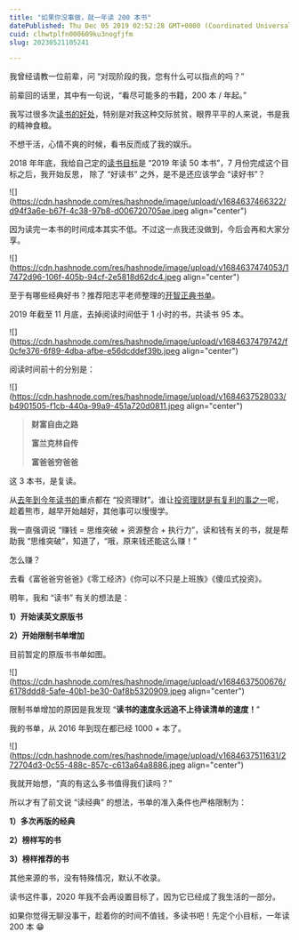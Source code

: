 ```yaml
---
title: "如果你没事做，就一年读 200 本书"
datePublished: Thu Dec 05 2019 02:52:28 GMT+0000 (Coordinated Universal Time)
cuid: clhwtplfn000609ku3nogfjfm
slug: 20230521105241

---
```


我曾经请教一位前辈，问 “对现阶段的我，您有什么可以指点的吗？”

前辈回的话里，其中有一句说，“看尽可能多的书籍，200 本 / 年起。”

我写过很多次[读书的好处](http://mp.weixin.qq.com/s?__biz=MzI3MzU5MDA1OQ==&mid=2247485535&idx=1&sn=ea3b2fa91a2f5bf5934e1806a5c2118f&chksm=eb21ba1bdc56330dd2e1ae509b733368bc9530eb1ed21b2a7d17b198443a8670881703c93206&scene=21#wechat_redirect)，特别是对我这种交际贫贫，眼界平平的人来说，书是我的精神食粮。

不想干活，心情不爽的时候，看书反而成了我的娱乐。

2018 年年底，我给自己定的[读书目标](http://mp.weixin.qq.com/s?__biz=MzI3MzU5MDA1OQ==&mid=2247484761&idx=1&sn=1a82efaf1c323e75b13b1e5745fc28c1&chksm=eb21b71ddc563e0b38b315878995cd6f26b5265c50e66be2961b7c17382e8b284dc5add5604c&scene=21#wechat_redirect)是 “2019 年读 50 本书”，7 月份完成这个目标之后，我开始反思， 除了 “好读书” 之外，是不是还应该学会 “读好书”？

![](https://cdn.hashnode.com/res/hashnode/image/upload/v1684637466322/d94f3a6e-b67f-4c38-97b8-d006720705ae.jpeg align="center")

因为读完一本书的时间成本其实不低。不过这一点我还没做到，今后会再和大家分享。

![](https://cdn.hashnode.com/res/hashnode/image/upload/v1684637474053/17472d96-106f-405b-94cf-2e5818d62dc4.jpeg align="center")

至于有哪些经典好书？推荐阳志平老师整理的[开智正典书单](https://mp.weixin.qq.com/s?__biz=MzA3MzM0MjUyMQ==&mid=2652150880&idx=1&sn=f76cf143de788de10c7b22534701fe3b&scene=21#wechat_redirect)。

2019 年截至 11 月底，去掉阅读时间低于 1 小时的书，共读书 95 本。

![](https://cdn.hashnode.com/res/hashnode/image/upload/v1684637479742/f0cfe376-6f89-4dba-afbe-e56dcddef39b.jpeg align="center")

阅读时间前十的分别是：

![](https://cdn.hashnode.com/res/hashnode/image/upload/v1684637528033/b4901505-f1cb-440a-99a9-451a720d0811.jpeg align="center")

> **财富自由之路**
> 
> **富兰克林自传**
> 
> **富爸爸穷爸爸**

这 3 本书，是复读。

从[去年到今年读书的](http://mp.weixin.qq.com/s?__biz=MzI3MzU5MDA1OQ==&mid=2247484489&idx=1&sn=0e0a5769cb48b9d88be47859b1704ab8&chksm=eb21b60ddc563f1b1b4ef0fe1953c36caaf8d18f685e78a1adc923cc6cd844fbe8c8d8ed4faf&scene=21#wechat_redirect)重点都在 “投资理财”。谁让[投资理财是有复利的事之一](http://mp.weixin.qq.com/s?__biz=MzI3MzU5MDA1OQ==&mid=2247485590&idx=1&sn=d4958988001a3e0ee3d191858eeadd24&chksm=eb21bad2dc5633c478539d633ac00ca7ad1ae027ba1fb402ac8eeefcf22aec3198e3214820bd&scene=21#wechat_redirect)呢，趁着熊市，越早开始越好，其他事可以慢慢学。

我一直强调说 “赚钱 = 思维突破 + 资源整合 + 执行力”，读和钱有关的书，就是帮助我 “思维突破”，知道了，“哦，原来钱还能这么赚！”

怎么赚？

去看《富爸爸穷爸爸》《零工经济》《你可以不只是上班族》《傻瓜式投资》。

明年，我和 “读书” 有关的想法是：

**1）开始读英文原版书**

**2）开始限制书单增加**

目前暂定的原版书书单如图。

![](https://cdn.hashnode.com/res/hashnode/image/upload/v1684637500676/6178ddd8-5afe-40b1-be30-0af8b5320909.jpeg align="center")

限制书单增加的原因是我发现 “**读书的速度永远追不上待读清单的速度！**”

我的书单，从 2016 年到现在都已经 1000 + 本了。

![](https://cdn.hashnode.com/res/hashnode/image/upload/v1684637511631/272704d3-0c55-488c-857c-c613a64a8886.jpeg align="center")

我就开始想，“真的有这么多书值得我们读吗？”

所以才有了前文说 “读经典” 的想法，书单的准入条件也严格限制为：

**1）多次再版的经典**

**2）榜样写的书**

**3）榜样推荐的书**

其他来源的书，没有特殊情况，默认不收录。

读书这件事，2020 年我不会再设置目标了，因为它已经成了我生活的一部分。

如果你觉得无聊没事干，趁着你的时间不值钱，多读书吧！先定个小目标，一年读 200 本 😁